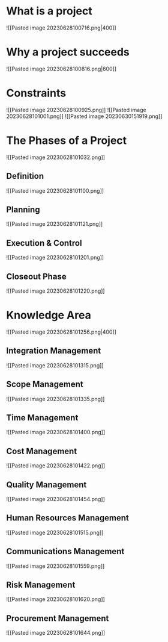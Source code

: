 # What is a project
![[Pasted image 20230628100716.png|400]]

# Why a project succeeds
![[Pasted image 20230628100816.png|600]]

# Constraints
![[Pasted image 20230628100925.png]]
![[Pasted image 20230628101001.png]]
![[Pasted image 20230630151919.png]]

# The Phases of a Project
![[Pasted image 20230628101032.png]]

## Definition
![[Pasted image 20230628101100.png]]

## Planning
![[Pasted image 20230628101121.png]]

## Execution &  Control
![[Pasted image 20230628101201.png]]

## Closeout Phase
![[Pasted image 20230628101220.png]]

# Knowledge Area
![[Pasted image 20230628101256.png|400]]

## Integration Management
![[Pasted image 20230628101315.png]]

## Scope Management
![[Pasted image 20230628101335.png]]

## Time Management
![[Pasted image 20230628101400.png]]

## Cost Management
![[Pasted image 20230628101422.png]]

## Quality Management
![[Pasted image 20230628101454.png]]

## Human Resources Management
![[Pasted image 20230628101515.png]]

## Communications Management
![[Pasted image 20230628101559.png]]


## Risk Management
![[Pasted image 20230628101620.png]]

## Procurement Management
![[Pasted image 20230628101644.png]]

